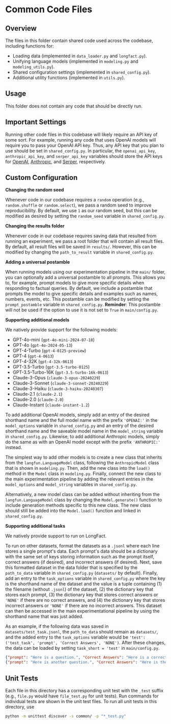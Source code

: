 # Common Code Files

## Overview

The files in this folder contain shared code used across the codebase, including functions for:
- Loading data (implemented in `data_loader.py` and `longfact.py`).
- Unifying language models (implemented in `modeling.py` and `modeling_utils.py`).
- Shared configuration settings (implemented in `shared_config.py`).
- Additional utility functions (implemented in `utils.py`).

## Usage

This folder does not contain any code that should be directly run.

## Important Settings

Running other code files in this codebase will likely require an API key of some sort.
For example, running any code that uses OpenAI models will require you to pass your OpenAI API key.
Thus, any API key that you plan to use should be set in `shared_config.py`.
In particular, the `openai_api_key`, `anthropic_api_key`, and `serper_api_key` variables should store the API keys for [OpenAI](openai.com/), [Anthropic](console.anthropic.com), and [Serper](serper.dev), respectively.

## Custom Configuration

**Changing the random seed**

Whenever code in our codebase requires a `random` operation (e.g., `random.shuffle` or `random.select`), we pass a random seed to improve reproducibility.
By default, we use `1` as our random seed, but this can be modified as desired by setting the `random_seed` variable in `shared_config.py`.

**Changing the results folder**

Whenever code in our codebase requires saving data that resulted from running an experiment, we pass a root folder that will contain all result files.
By default, all result files will be saved in `results/`.
However, this can be modified by changing the `path_to_result` variable in `shared_config.py`.

**Adding a universal postamble**

When running models using our experimentation pipeline in the `main/` folder, you can optionally add a universal postamble to all prompts.
This allows you to, for example, prompt models to give more specific details when responding to factual queries.
By default, we include a postamble that prompts the model to give specific details and examples such as names, numbers, events, etc.
This postamble can be modified by setting the `prompt_postamble` variable in `shared_config.py`.
**Reminder**: This postamble will not be used if the option to use it is not set to `True` in `main/config.py`.

**Supporting additional models**

We natively provide support for the following models:
- GPT-4o-mini (`gpt-4o-mini-2024-07-18`)
- GPT-4o (`gpt-4o-2024-05-13`)
- GPT-4-Turbo (`gpt-4-0125-preview`)
- GPT-4 (`gpt-4-0613`)
- GPT-4-32K (`gpt-4-32k-0613`)
- GPT-3.5-Turbo (`gpt-3.5-turbo-0125`)
- GPT-3.5-Turbo-16K (`gpt-3.5-turbo-16k-0613`)
- Claude-3-Opus (`claude-3-opus-20240229`)
- Claude-3-Sonnet (`claude-3-sonnet-20240229`)
- Claude-3-Haiku (`claude-3-haiku-20240307`)
- Claude-2.1 (`claude-2.1`)
- Claude-2.0 (`claude-2.0`)
- Claude-Instant (`claude-instant-1.2`)

To add additional OpenAI models, simply add an entry of the desired shorthand name and the full model name with the prefix `'OPENAI:'` in the `model_options` variable in `shared_config.py` and an entry of the desired shorthand name and the saveable model name in the `model_string` variable in `shared_config.py`.
Likewise, to add additional Anthropic models, simply do the same as with an OpenAI model except with the prefix `'ANTHROPIC:'` instead.

The simplest way to add other models is to create a new class that inherits from the `langfun.LanguageModel` class, following the `AnthropicModel` class that is shown in `modeling.py`.
Then, add the new class into the `load()` method in the `Model` class in `modeling.py`.
Finally, connect the new class to the main experimentation pipeline by adding the relevant entries in the `model_options` and `model_string` variables in `shared_config.py`.

Alternatively, a new model class can be added without inheriting from the `langfun.LanguageModel` class by changing the `Model.generate()` function to include generation methods specific to this new class.
The new class should still be added into the `Model.load()` function and linked in `shared_config.py`.

**Supporting additional tasks**

We natively provide support to run on LongFact.

To run on other datasets, format the datasets as a `.jsonl` where each line stores a single prompt's data.
Each prompt's data should be a dictionary with the same set of keys storing information such as the prompt itself, correct answers (if desired), and incorrect answers (if desired).
Next, save this formatted dataset in the data folder that is specified by the `path_to_data` variable in `shared_config.py` (`datasets/` by default).
Finally, add an entry to the `task_options` variable in `shared_config.py` where the key is the shorthand name of the dataset and the value is a tuple containing (1) the filename (without `.jsonl`) of the dataset, (2) the dictionary key that stores each prompt, (3) the dictionary key that stores correct answers or `'NONE'` if there are no correct answers, and (4) the dictionary key that stores incorrect answers or `'NONE'` if there are no incorrect answers.
This dataset can then be accessed in the main experimentational pipeline by using the shorthand name that was just added.

As an example, if the following data was saved in `datasets/test_task.jsonl`, the `path_to_data` should remain as `datasets/`, and the added entry to the `task_options` variable would be `'test': ('test_task', 'prompt', 'Correct Answers', 'NONE')`.
After these changes, the data can be loaded by setting `task_short = 'test'` in `main/config.py`.

```json
{"prompt": "Here is a question.", "Correct Answers": "Here is a correct answer."}
{"prompt": "Here is another question.", "Correct Answers": "Here is the corresponding correct answer."}
```

## Unit Tests

Each file in this directory has a corresponding unit test with the `_test` suffix (e.g., `file.py` would have `file_test.py` for unit tests). Run commands for individual tests are shown in the unit test files. To run all unit tests in this directory, use

```bash
python -m unittest discover -s common/ -p "*_test.py"
```
